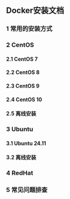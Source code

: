 ## Docker安装文档

### 1 常用的安装方式

### 2 CentOS

#### 2.1 CentOS 7

#### 2.2 CentOS 8

#### 2.3 CentOS 9

#### 2.4 CentOS 10

#### 2.5 离线安装

### 3 Ubuntu

#### 3.1 Ubuntu 24.11

#### 3.2 离线安装

### 4 RedHat

### 5 常见问题排查
